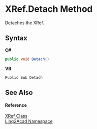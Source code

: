 # XRef.Detach Method 
 

Detaches the XRef.

## Syntax

**C#**<br />
``` C#
public void Detach()
```

**VB**<br />
``` VB
Public Sub Detach
```


## See Also


#### Reference
<a href="T_Linq2Acad_XRef.md">XRef Class</a><br /><a href="N_Linq2Acad.md">Linq2Acad Namespace</a><br />
